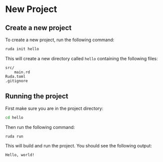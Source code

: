 # New Project

## Create a new project

To create a new project, run the following command:

```bash
ruda init hello
```

This will create a new directory called `hello` containing the following files:

```
src/
    main.rd
Ruda.toml
.gitignore
```

## Running the project

First make sure you are in the project directory:

```bash
cd hello
```

Then run the following command:

```bash
ruda run
```

This will build and run the project. You should see the following output:

```
Hello, world!
```